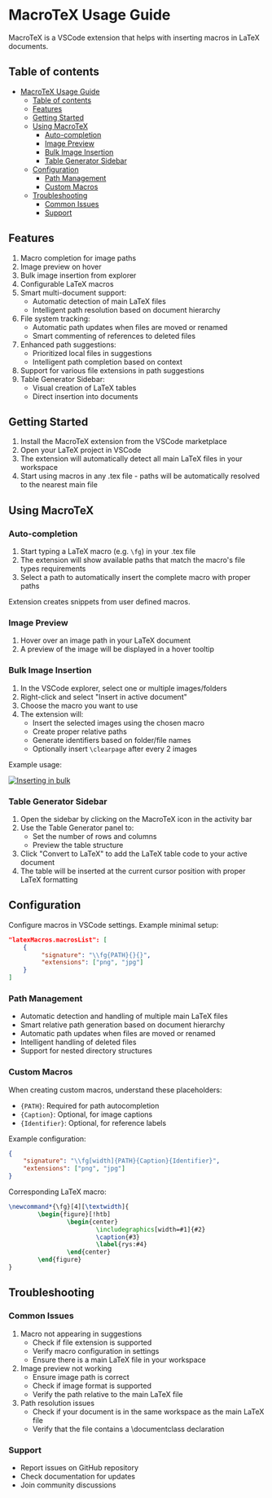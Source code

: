 # MacroTeX Usage Guide
MacroTeX is a VSCode extension that helps with inserting macros in LaTeX documents.

## Table of contents
- [MacroTeX Usage Guide](#macrotex-usage-guide)
  - [Table of contents](#table-of-contents)
  - [Features](#features)
  - [Getting Started](#getting-started)
  - [Using MacroTeX](#using-macrotex)
    - [Auto-completion](#auto-completion)
    - [Image Preview](#image-preview)
    - [Bulk Image Insertion](#bulk-image-insertion)
    - [Table Generator Sidebar](#table-generator-sidebar)
  - [Configuration](#configuration)
    - [Path Management](#path-management)
    - [Custom Macros](#custom-macros)
  - [Troubleshooting](#troubleshooting)
    - [Common Issues](#common-issues)
    - [Support](#support)


## Features

1. Macro completion for image paths
2. Image preview on hover
3. Bulk image insertion from explorer
4. Configurable LaTeX macros
5. Smart multi-document support:
   - Automatic detection of main LaTeX files
   - Intelligent path resolution based on document hierarchy
6. File system tracking:
   - Automatic path updates when files are moved or renamed
   - Smart commenting of references to deleted files
7. Enhanced path suggestions:
   - Prioritized local files in suggestions
   - Intelligent path completion based on context
8. Support for various file extensions in path suggestions
9. Table Generator Sidebar:
   - Visual creation of LaTeX tables
   - Direct insertion into documents

## Getting Started

1. Install the MacroTeX extension from the VSCode marketplace
2. Open your LaTeX project in VSCode
3. The extension will automatically detect all main LaTeX files in your workspace
4. Start using macros in any .tex file - paths will be automatically resolved to the nearest main file

## Using MacroTeX

### Auto-completion

1. Start typing a LaTeX macro (e.g. `\fg`) in your .tex file
2. The extension will show available paths that match the macro's file types requirements
3. Select a path to automatically insert the complete macro with proper paths

Extension creates snippets from user defined macros.

### Image Preview

1. Hover over an image path in your LaTeX document
2. A preview of the image will be displayed in a hover tooltip

### Bulk Image Insertion

1. In the VSCode explorer, select one or multiple images/folders
2. Right-click and select "Insert in active document"
3. Choose the macro you want to use
4. The extension will:
    - Insert the selected images using the chosen macro
    - Create proper relative paths
    - Generate identifiers based on folder/file names
    - Optionally insert `\clearpage` after every 2 images

Example usage:

[![Inserting in bulk](https://i.postimg.cc/XJnhCdXh/bulk.gif)](https://i.postimg.cc/XJnhCdXh/bulk.gif)

### Table Generator Sidebar

1. Open the sidebar by clicking on the MacroTeX icon in the activity bar
2. Use the Table Generator panel to:
   - Set the number of rows and columns
   - Preview the table structure
3. Click "Convert to LaTeX" to add the LaTeX table code to your active document
4. The table will be inserted at the current cursor position with proper LaTeX formatting

## Configuration

Configure macros in VSCode settings. Example minimal setup:

```json
"latexMacros.macrosList": [
    {
         "signature": "\\fg{PATH}{}{}",
         "extensions": ["png", "jpg"]
    }
]
```

### Path Management
- Automatic detection and handling of multiple main LaTeX files
- Smart relative path generation based on document hierarchy
- Automatic path updates when files are moved or renamed
- Intelligent handling of deleted files
- Support for nested directory structures

### Custom Macros

When creating custom macros, understand these placeholders:

- `{PATH}`: Required for path autocompletion
- `{Caption}`: Optional, for image captions
- `{Identifier}`: Optional, for reference labels

Example configuration:

```json
{
    "signature": "\\fg[width]{PATH}{Caption}{Identifier}",
    "extensions": ["png", "jpg"]
}
```

Corresponding LaTeX macro:
```latex
\newcommand*{\fg}[4][\textwidth]{
        \begin{figure}[!htb]
                \begin{center}
                        \includegraphics[width=#1]{#2}
                        \caption{#3}
                        \label{rys:#4}
                \end{center}
        \end{figure}
}
```

## Troubleshooting

### Common Issues
1. Macro not appearing in suggestions
    - Check if file extension is supported
    - Verify macro configuration in settings
    - Ensure there is a main LaTeX file in your workspace
2. Image preview not working
    - Ensure image path is correct
    - Check if image format is supported
    - Verify the path relative to the main LaTeX file
3. Path resolution issues
    - Check if your document is in the same workspace as the main LaTeX file
    - Verify that the file contains a \documentclass declaration

### Support
- Report issues on GitHub repository
- Check documentation for updates
- Join community discussions